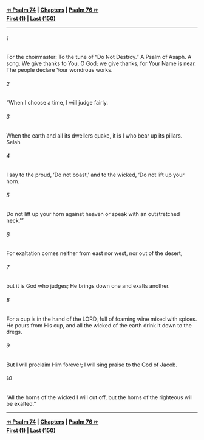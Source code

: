   
**[⏪ Psalm 74](./Psalm%2074.md) | [Chapters](./_index.md) | [Psalm 76 ⏩](./Psalm%2076.md)**  
**[First (1)](./Psalm%201.md) | [Last (150)](./Psalm%20150.md)**  
  
---  
  
###### 1  
For the choirmaster: To the tune of “Do Not Destroy.” A Psalm of Asaph. A song. We give thanks to You, O God; we give thanks, for Your Name is near. The people declare Your wondrous works.  
  
###### 2  
“When I choose a time, I will judge fairly.  
  
###### 3  
When the earth and all its dwellers quake, it is I who bear up its pillars. Selah  
  
###### 4  
I say to the proud, ‘Do not boast,’ and to the wicked, ‘Do not lift up your horn.  
  
###### 5  
Do not lift up your horn against heaven or speak with an outstretched neck.’”  
  
###### 6  
For exaltation comes neither from east nor west, nor out of the desert,  
  
###### 7  
but it is God who judges; He brings down one and exalts another.  
  
###### 8  
For a cup is in the hand of the LORD, full of foaming wine mixed with spices. He pours from His cup, and all the wicked of the earth drink it down to the dregs.  
  
###### 9  
But I will proclaim Him forever; I will sing praise to the God of Jacob.  
  
###### 10  
“All the horns of the wicked I will cut off, but the horns of the righteous will be exalted.”  
  
  
---  
  
**[⏪ Psalm 74](./Psalm%2074.md) | [Chapters](./_index.md) | [Psalm 76 ⏩](./Psalm%2076.md)**  
**[First (1)](./Psalm%201.md) | [Last (150)](./Psalm%20150.md)**  
  
